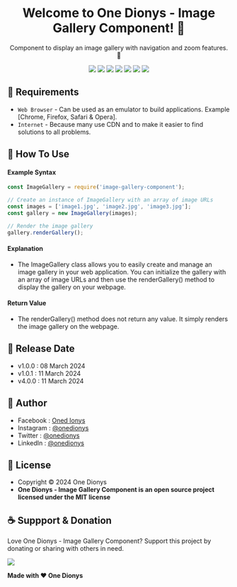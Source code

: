 <h1 align="center">Welcome to One Dionys - Image Gallery Component! 👋 </h1>

<p align="center">Component to display an image gallery with navigation and zoom features. 💖 </p>

<p align="center">
<img src="https://img.shields.io/github/contributors/onedionys/onedionys-image-gallery-component?style=flat-square">
<img src="https://img.shields.io/github/issues/onedionys/onedionys-image-gallery-component?style=flat-square">
<img src="https://img.shields.io/github/stars/onedionys/onedionys-image-gallery-component?style=flat-square"> 
<img src="https://img.shields.io/github/forks/onedionys/onedionys-image-gallery-component?style=flat-square">
<img src="https://img.shields.io/github/last-commit/onedionys/onedionys-image-gallery-component.svg?style=flat-square">
<img src="https://img.shields.io/github/languages/code-size/onedionys/onedionys-image-gallery-component?style=flat-square">
<img src="https://img.shields.io/github/license/onedionys/onedionys-image-gallery-component?style=flat-square">
</p>

## 💾 Requirements

* `Web Browser` - Can be used as an emulator to build applications. Example [Chrome, Firefox, Safari & Opera].
* `Internet` - Because many use CDN and to make it easier to find solutions to all problems.

## 🎯 How To Use

#### Example Syntax

```javascript
const ImageGallery = require('image-gallery-component');

// Create an instance of ImageGallery with an array of image URLs
const images = ['image1.jpg', 'image2.jpg', 'image3.jpg'];
const gallery = new ImageGallery(images);

// Render the image gallery
gallery.renderGallery();
```

#### Explanation

* The ImageGallery class allows you to easily create and manage an image gallery in your web application. You can initialize the gallery with an array of image URLs and then use the renderGallery() method to display the gallery on your webpage.

#### Return Value

* The renderGallery() method does not return any value. It simply renders the image gallery on the webpage.

## 📆 Release Date

* v1.0.0 : 08 March 2024
* v1.0.1 : 11 March 2024
* v4.0.0 : 11 March 2024

## 🧑 Author

* Facebook : <a href="https://www.facebook.com/theonedionys"> Oned Ionys</a>
* Instagram : <a href="https://www.instagram.com/onedionys/"> @onedionys</a>
* Twitter : <a href="https://twitter.com/onedionys"> @onedionys</a>
* LinkedIn :  <a href="https://www.linkedin.com/in/onedionys/"> @onedionys</a>

## 📝 License

* Copyright © 2024 One Dionys
* **One Dionys - Image Gallery Component is an open source project licensed under the MIT license**

## ☕️ Suppport & Donation

Love One Dionys - Image Gallery Component? Support this project by donating or sharing with others in need.

<a href="https://www.buymeacoffee.com/onedionys"><img src="https://img.shields.io/badge/Buy_Me_A_Coffee-FFDD00?style=for-the-badge&logo=buy-me-a-coffee&logoColor=black"/> </a>

**Made with ❤️ One Dionys**
